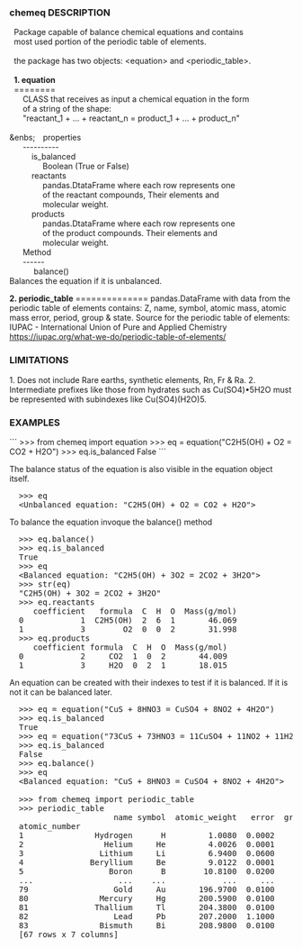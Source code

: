 ﻿<H3>chemeq DESCRIPTION</H3>
<p> 
&nbsp;&nbsp;Package capable of balance chemical equations and contains<br>
&nbsp;&nbsp;most used portion of the periodic table of elements.<br>
<br>
&nbsp;&nbsp;the package has two objects: &#60;equation&#62; and &#60;periodic_table&#62.</a><br>
<br>
&nbsp;&nbsp;<b>1. equation</b><br>
&nbsp;&nbsp;========<br>
&nbsp;&nbsp;&nbsp;&nbsp;&nbsp;&nbsp;CLASS that receives as input a chemical equation in the form<br>
&nbsp;&nbsp;&nbsp;&nbsp;&nbsp;&nbsp;of a string of the shape:<br>
&nbsp;&nbsp;&nbsp;&nbsp;&nbsp;&nbsp;"reactant_1 + ... + reactant_n  = product_1 + ... + product_n"<br>
<br>
&enbs;&emsp;properties<br>
&nbsp;&nbsp;&nbsp;&nbsp;&nbsp;&nbsp;----------<br>
&nbsp;&nbsp;&nbsp;&nbsp;&nbsp;&nbsp;&nbsp;&nbsp;&nbsp;&nbsp;is_balanced<br>
&nbsp;&nbsp;&nbsp;&nbsp;&nbsp;&nbsp;&nbsp;&nbsp;&nbsp;&nbsp;&nbsp;&nbsp;&nbsp;&nbsp;&nbsp;Boolean (True or False)<br>
&nbsp;&nbsp;&nbsp;&nbsp;&nbsp;&nbsp;&nbsp;&nbsp;&nbsp;&nbsp;reactants<br>
&nbsp;&nbsp;&nbsp;&nbsp;&nbsp;&nbsp;&nbsp;&nbsp;&nbsp;&nbsp;&nbsp;&nbsp;&nbsp;&nbsp;&nbsp;pandas.DtataFrame where each row represents one<br>
&nbsp;&nbsp;&nbsp;&nbsp;&nbsp;&nbsp;&nbsp;&nbsp;&nbsp;&nbsp;&nbsp;&nbsp;&nbsp;&nbsp;&nbsp;of the reactant compounds, Their elements and<br>
&nbsp;&nbsp;&nbsp;&nbsp;&nbsp;&nbsp;&nbsp;&nbsp;&nbsp;&nbsp;&nbsp;&nbsp;&nbsp;&nbsp;&nbsp;molecular weight.<br>
&nbsp;&nbsp;&nbsp;&nbsp;&nbsp;&nbsp;&nbsp;&nbsp;&nbsp;&nbsp;products<br>
&nbsp;&nbsp;&nbsp;&nbsp;&nbsp;&nbsp;&nbsp;&nbsp;&nbsp;&nbsp;&nbsp;&nbsp;&nbsp;&nbsp;&nbsp;pandas.DtataFrame where each row represents one<br>
&nbsp;&nbsp;&nbsp;&nbsp;&nbsp;&nbsp;&nbsp;&nbsp;&nbsp;&nbsp;&nbsp;&nbsp;&nbsp;&nbsp;&nbsp;of the product compounds. Their elements and<br>
&nbsp;&nbsp;&nbsp;&nbsp;&nbsp;&nbsp;&nbsp;&nbsp;&nbsp;&nbsp;&nbsp;&nbsp;&nbsp;&nbsp;&nbsp;molecular weight.<br>
&nbsp;&nbsp;&nbsp;&nbsp;&nbsp;&nbsp;Method<br>
&nbsp;&nbsp;&nbsp;&nbsp;&nbsp;&nbsp;------<br>
&nbsp;&nbsp;&nbsp;&nbsp;&nbsp;&nbsp;&nbsp;&nbsp;&nbsp;&nbsp;&nbsp;balance()<br>
               Balances the equation if it is unbalanced.

<text><b>  2. periodic_table</b></text>
<font>     ==============</font>
<text>      pandas.DataFrame with data from the periodic table of elements
      contains: Z, name, symbol, atomic mass, atomic mass error, period,
      group & state.</text>
<font>      Source for the periodic table of elements:
	IUPAC - International Union of Pure and Applied Chemistry
	https://iupac.org/what-we-do/periodic-table-of-elements/</font>
</p>
<H3>LIMITATIONS</H3>
<p>
  1. Does not include Rare earths, synthetic elements, Rn, Fr & Ra.
  2. Intermediate prefixes like those from hydrates such as Cu(SO4)•5H2O
     must be represented with subindexes like Cu(SO4)(H2O)5.
</p>
<p>
<H3>EXAMPLES</H3>
```
  >>> from chemeq import equation
  >>> eq = equation("C2H5(OH) + O2 = CO2 + H2O")
  >>> eq.is_balanced
  False
```</p>
  The balance status of the equation is also visible in
  the equation object itself.
<pre>  >>> eq
  &#60;Unbalanced equation: "C2H5(OH) + O2 = CO2 + H2O"&#62;</pre>

  To balance the equation invoque the balance() method
<pre>  >>> eq.balance()
  >>> eq.is_balanced
  True
  >>> eq
  &#60;Balanced equation: "C2H5(OH) + 3O2 = 2CO2 + 3H2O"&#62;
  >>> str(eq)
  "C2H5(OH) + 3O2 = 2CO2 + 3H2O"
  >>> eq.reactants
     coefficient   formula  C  H  O  Mass(g/mol)
  0            1  C2H5(OH)  2  6  1       46.069
  1            3        O2  0  0  2       31.998
  >>> eq.products
     coefficient formula  C  H  O  Mass(g/mol)
  0            2     CO2  1  0  2       44.009
  1            3     H2O  0  2  1       18.015</pre>
  

  An equation can be created with their indexes to test
  if it is balanced. If it is not it can be balanced later.
<pre>  >>> eq = equation("CuS + 8HNO3 = CuSO4 + 8NO2 + 4H2O")
  >>> eq.is_balanced
  True
  >>> eq = equation("73CuS + 73HNO3 = 11CuSO4 + 11NO2 + 11H2O")
  >>> eq.is_balanced
  False
  >>> eq.balance()
  >>> eq
  &#60;Balanced equation: "CuS + 8HNO3 = CuSO4 + 8NO2 + 4H2O"&#62;

  >>> from chemeq import periodic_table
  >>> periodic_table
                      name symbol  atomic_weight   error  group  period state
  atomic_number
  1               Hydrogen      H         1.0080  0.0002      1       1     g
  2                 Helium     He         4.0026  0.0001     18       1     g
  3                Lithium     Li         6.9400  0.0600      1       2     s
  4              Beryllium     Be         9.0122  0.0001      2       2     s
  5                  Boron      B        10.8100  0.0200     13       2     s
  ...                  ...    ...            ...     ...    ...     ...   ...
  79                  Gold     Au       196.9700  0.0100     11       6     s
  80               Mercury     Hg       200.5900  0.0100     12       6     l
  81              Thallium     Tl       204.3800  0.0100     13       6     s
  82                  Lead     Pb       207.2000  1.1000     14       6     s
  83               Bismuth     Bi       208.9800  0.0100     15       6     s
  [67 rows x 7 columns]
</pre>
